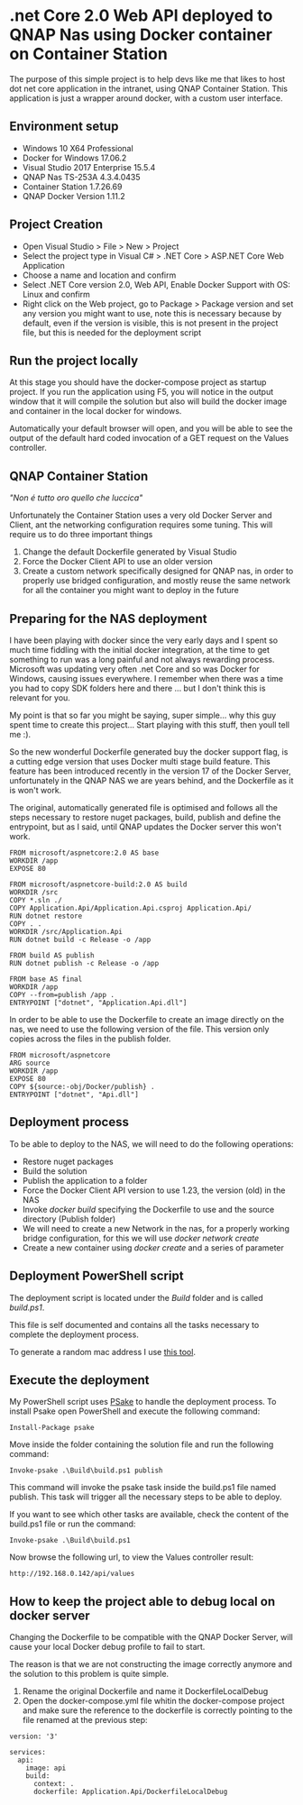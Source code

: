 # .net Core 2.0 Web API deployed to QNAP Nas using Docker container on Container Station
The purpose of this simple project is to help devs like me that likes to host dot net core application in the intranet, using QNAP Container Station.
This application is just a wrapper around docker, with a custom user interface.


## Environment setup

- Windows 10 X64 Professional
- Docker for Windows 17.06.2
- Visual Studio 2017 Enterprise 15.5.4
- QNAP Nas TS-253A 4.3.4.0435
- Container Station 1.7.26.69
- QNAP Docker Version 1.11.2


## Project Creation
- Open Visual Studio > File > New > Project
- Select the project type  in Visual C# > .NET Core > ASP.NET Core Web Application
- Choose a name and location and confirm
- Select .NET Core version 2.0, Web API, Enable Docker Support with OS: Linux and confirm
- Right click on the Web project, go to Package > Package version and set any version you might want to use, note this is necessary because by default, even if the version is visible, this is not present in the project file, but this is needed for the deployment script


## Run the project locally
At this stage you should have the docker-compose project as startup project.
If you run the application using F5, you will notice in the output window that it will compile the solution but also will build the docker image and container in the local docker for windows.

Automatically your default browser will open, and you will be able to see the output of the default hard coded invocation of a GET request on the Values controller.


## QNAP Container Station
_"Non é tutto oro quello che luccica"_

Unfortunately the Container Station uses a very old Docker Server and Client, ant the networking configuration requires some tuning.
This will require us to do three important things

1) Change the default Dockerfile generated by Visual Studio
2) Force the Docker Client API to use an older version
3) Create a custom network specifically designed for QNAP nas, in order to properly use bridged configuration, and mostly reuse the same network for all the container you might want to deploy in the future


## Preparing for the NAS deployment
I have been playing with docker since the very early days and I spent so much time fiddling with the initial docker integration, at the time to get something to run was a long painful and not always rewarding process. Microsoft was updating very often .net Core and so was Docker for Windows, causing issues everywhere. I remember when there was a time you had to copy SDK folders here and there ... but I don't think this is relevant for you.

My point is that so far you might be saying, super simple... why this guy spent time to create this project... Start playing with this stuff, then youll tell me :).

So the new wonderful Dockerfile generated buy the docker support flag, is a cutting edge version that uses Docker multi stage build feature. This feature has been introduced recently in the version 17 of the Docker Server, unfortunately in the QNAP NAS we are years behind, and the Dockerfile as it is won't work.

The original, automatically generated file is optimised and follows all the steps necessary to restore nuget packages, build, publish and define the entrypoint, but as I said, until QNAP updates the Docker server this won't work.

```
FROM microsoft/aspnetcore:2.0 AS base
WORKDIR /app
EXPOSE 80

FROM microsoft/aspnetcore-build:2.0 AS build
WORKDIR /src
COPY *.sln ./
COPY Application.Api/Application.Api.csproj Application.Api/
RUN dotnet restore
COPY . .
WORKDIR /src/Application.Api
RUN dotnet build -c Release -o /app

FROM build AS publish
RUN dotnet publish -c Release -o /app

FROM base AS final
WORKDIR /app
COPY --from=publish /app .
ENTRYPOINT ["dotnet", "Application.Api.dll"]

```

In order to be able to use the Dockerfile to create an image directly on the nas, we need to use the following version of the file.
This version only copies across the files in the publish folder.

```
FROM microsoft/aspnetcore
ARG source
WORKDIR /app
EXPOSE 80
COPY ${source:-obj/Docker/publish} .
ENTRYPOINT ["dotnet", "Api.dll"]

```

## Deployment process
To be able to deploy to the NAS, we will need to do the following operations:
- Restore nuget packages
- Build the solution
- Publish the application to a folder
- Force the Docker Client API version to use 1.23, the version (old) in the NAS
- Invoke _docker build_ specifying the Dockerfile to use and the source directory (Publish folder)
- We will need to create a new Network in the nas, for a properly working bridge configuration, for this we will use _docker network create_
- Create a new container using _docker create_ and a series of parameter


## Deployment PowerShell script
The deployment script is located under the _Build_ folder and is called _build.ps1_.

This file is self documented and contains all the tasks necessary to complete the deployment process.

To generate a random mac address I use [this tool](https://justynshull.com/macgen/macgen.php).


## Execute the deployment
My PowerShell script uses [PSake](https://github.com/psake/psake) to handle the deployment process.
To install Psake open PowerShell and execute the following command:

`Install-Package psake `

Move inside the folder containing the solution file and run the following command:

`Invoke-psake .\Build\build.ps1 publish `

This command will invoke the psake task inside the build.ps1 file named publish.
This task will trigger all the necessary steps to be able to deploy.

If you want to see which other tasks are available, check the content of the build.ps1 file or run the command:

`Invoke-psake .\Build\build.ps1 `

Now browse the following url, to view the Values controller result:

`http://192.168.0.142/api/values `


## How to keep the project able to debug local on docker server
Changing the Dockerfile to be compatible with the QNAP Docker Server, will cause your local Docker debug profile to fail to start.

The reason is that we are not constructing the image correctly anymore and the solution to this problem is quite simple.

1) Rename the original Dockerfile and name it DockerfileLocalDebug
2) Open the docker-compose.yml file whitin the docker-compose project and make sure the reference to the dockerfile is correctly pointing to the file renamed at the previous step:

```
version: '3'

services:
  api:
    image: api
    build:
      context: .
      dockerfile: Application.Api/DockerfileLocalDebug

```